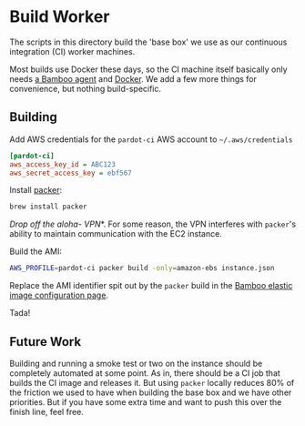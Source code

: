 # Build Worker

The scripts in this directory build the 'base box' we use as our continuous integration (CI) worker machines.

Most builds use Docker these days, so the CI machine itself basically only needs [a Bamboo agent](https://confluence.atlassian.com/bamboo/creating-a-custom-elastic-image-linux-296093037.html) and [Docker](https://www.docker.com). We add a few more things for convenience, but nothing build-specific.

## Building

Add AWS credentials for the `pardot-ci` AWS account to `~/.aws/credentials`

```ini
[pardot-ci]
aws_access_key_id = ABC123
aws_secret_access_key = ebf567
```

Install [packer](https://www.packer.io):

```bash
brew install packer
```

**Drop off the aloha-* VPN**. For some reason, the VPN interferes with `packer`'s ability to maintain communication with the EC2 instance.

Build the AMI:

```bash
AWS_PROFILE=pardot-ci packer build -only=amazon-ebs instance.json
```

Replace the AMI identifier spit out by the `packer` build in the [Bamboo elastic image configuration page](https://bamboo.dev.pardot.com/admin/elastic/image/configuration/editElasticImageConfiguration.action?configurationId=37814274&returnUrl=%2Fadmin%2Felastic%2Fimage%2Fconfiguration%2FviewElasticImageConfigurations.action).

Tada!

## Future Work

Building and running a smoke test or two on the instance should be completely automated at some point. As in, there should be a CI job that builds the CI image and releases it. But using `packer` locally reduces 80% of the friction we used to have when building the base box and we have other priorities. But if you have some extra time and want to push this over the finish line, feel free.
